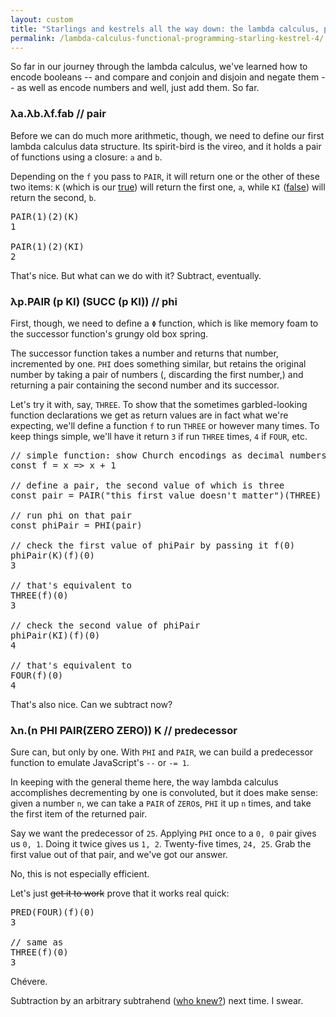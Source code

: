 ```yaml
---
layout: custom
title: "Starlings and kestrels all the way down: the lambda calculus, part iv"
permalink: /lambda-calculus-functional-programming-starling-kestrel-4/
---
```

<script src="/scripts/lambda.js"></script>

So far in our journey through the lambda calculus, we've learned how to encode booleans -- and compare and conjoin and disjoin and negate them -- as well as encode numbers and well, just add them. So far.

### λa.λb.λf.fab // pair

Before we can do much more arithmetic, though, we need to define our first lambda calculus data structure. Its spirit-bird is the vireo, and it holds a pair of functions using a closure: `a` and `b`.

<div class="lambda-div" id="lambda-pair">
</div>

Depending on the `f` you pass to `PAIR`, it will return one or the other of these two items: `K` (which is our <a href="/lambda-calculus-functional-programming-starling-kestrel-1#lambda-kestrel" target="\_blank" rel="noopener noreferrer">true</a>) will return the first one, `a`, while `KI` (<a href="/lambda-calculus-functional-programming-starling-kestrel-1#lambda-kite" target="\_blank" rel="noopener noreferrer">false</a>) will return the second, `b`.

<pre class="prettyprint">
PAIR(1)(2)(K)
1

PAIR(1)(2)(KI)
2
</pre>

That's nice. But what can we do with it? Subtract, eventually.

### λp.PAIR (p KI) (SUCC (p KI)) // phi

First, though, we need to define a `Φ` function, which is like memory foam to the successor function's grungy old box spring.

<div class="lambda-div" id="lambda-phi">
</div>

The successor function takes a number and returns that number, incremented by one. `PHI` does something similar, but retains the original number by taking a pair of numbers (, discarding the first number,) and returning a pair containing the second number and its successor.

Let's try it with, say, `THREE`. To show that the sometimes garbled-looking function declarations we get as return values are in fact what we're expecting, we'll define a function `f` to run `THREE` or however many times. To keep things simple, we'll have it return `3` if run `THREE` times, `4` if `FOUR`, etc.

<pre class="prettyprint">
// simple function: show Church encodings as decimal numbers
const f = x => x + 1

// define a pair, the second value of which is three
const pair = PAIR("this first value doesn't matter")(THREE)

// run phi on that pair
const phiPair = PHI(pair)

// check the first value of phiPair by passing it f(0)
phiPair(K)(f)(0)
3

// that's equivalent to
THREE(f)(0)
3

// check the second value of phiPair
phiPair(KI)(f)(0)
4

// that's equivalent to
FOUR(f)(0)
4
</pre>

That's also nice. Can we subtract now?

### λn.(n PHI PAIR(ZERO ZERO)) K // predecessor

Sure can, but only by one. With `PHI` and `PAIR`, we can build a predecessor function to emulate JavaScript's `--` or `-= 1`.

In keeping with the general theme here, the way lambda calculus accomplishes decrementing by one is convoluted, but it does make sense: given a number `n`, we can take a `PAIR` of `ZERO`s, `PHI` it up `n` times, and take the first item of the returned pair.

Say we want the predecessor of `25`. Applying `PHI` once to a `0, 0` pair gives us `0, 1`. Doing it twice gives us `1, 2`. Twenty-five times, `24, 25`. Grab the first value out of that pair, and we've got our answer.

No, this is not especially efficient.

<div class="lambda-div" id="lambda-predecessor">
</div>

Let's just ~~get it to work~~ prove that it works real quick:

<pre class="prettyprint">
PRED(FOUR)(f)(0)
3

// same as
THREE(f)(0)
3
</pre>

Chévere.

Subtraction by an arbitrary subtrahend (<a href="https://en.wiktionary.org/wiki/subtrahend" target="\_blank" rel="noopener noreferrer">who knew?</a>) next time. I swear.

